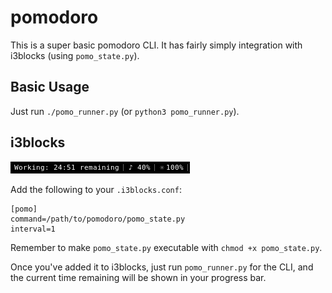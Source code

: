 # pomodoro

This is a super basic pomodoro CLI. It has fairly simply integration with i3blocks (using `pomo_state.py`).

## Basic Usage
Just run `./pomo_runner.py` (or `python3 pomo_runner.py`).

## i3blocks

![Screenshot][screen]

Add the following to your `.i3blocks.conf`:

    [pomo]
    command=/path/to/pomodoro/pomo_state.py
    interval=1

Remember to make `pomo_state.py` executable with `chmod +x pomo_state.py`.

Once you've added it to i3blocks, just run `pomo_runner.py` for the CLI, and the current time remaining will be shown in your progress bar.

[screen]: screen.png "Screenshot"